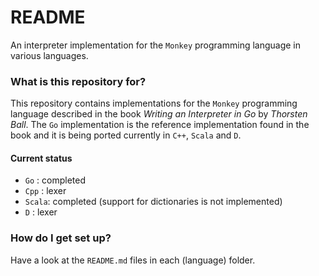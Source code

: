 # README #

An interpreter implementation for the `Monkey` programming language in various languages.

### What is this repository for? ###

This repository contains implementations for the `Monkey` programming language described in
the book *Writing an Interpreter in Go* by *Thorsten Ball*. The `Go` implementation is the 
reference implementation found in the book and it is being ported currently in `C++`, `Scala` and `D`.

#### Current status
* `Go`   : completed
* `Cpp`  : lexer
* `Scala`: completed (support for dictionaries is not implemented)
* `D`    : lexer

### How do I get set up? ###

Have a look at the `README.md` files in each (language) folder.